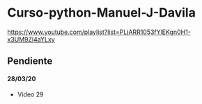 # Curso-python-Manuel-J-Davila

https://www.youtube.com/playlist?list=PLjARR1053fYlEKgn0H1-x3UM9Zl4aYLxy

## Pendiente

#### 28/03/20

- Video 29
